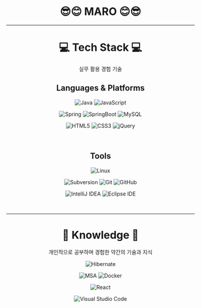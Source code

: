 <div align="center">
  
  # 😎😊  MARO  😊😎

  ---
  
  # 💻  Tech Stack  💻
  
  실무 활용 경험 기술
  
  ## Languages & Platforms
  ![Java](https://img.shields.io/badge/Java-007396.svg?&style=for-the-badge&logo=Java&logoColor=white)
  ![JavaScript](https://img.shields.io/badge/JavaScript-F7DF1E.svg?&style=for-the-badge&logo=JavaScript&logoColor=white)
  
  ![Spring](https://img.shields.io/badge/Spring-6DB33F.svg?&style=for-the-badge&logo=Spring&logoColor=white)
  ![SpringBoot](https://img.shields.io/badge/SpringBoot-6DB33F.svg?&style=for-the-badge&logo=SpringBoot&logoColor=white)
  ![MySQL](https://img.shields.io/badge/MySQL-4479A1.svg?&style=for-the-badge&logo=MySQL&logoColor=white)

  ![HTML5](https://img.shields.io/badge/HTML5-E34F26.svg?&style=for-the-badge&logo=HTML5&logoColor=white)
  ![CSS3](https://img.shields.io/badge/CSS3-1572B6.svg?&style=for-the-badge&logo=CSS3&logoColor=white)
  ![jQuery](https://img.shields.io/badge/jQuery-0769AD.svg?&style=for-the-badge&logo=jQuery&logoColor=white)

  </br>
  
  ## Tools
  ![Linux](https://img.shields.io/badge/Linux-FCC624.svg?&style=for-the-badge&logo=Linux&logoColor=white)
  
  ![Subversion](https://img.shields.io/badge/Subversion-809CC9.svg?&style=for-the-badge&logo=Subversion&logoColor=white)
  ![Git](https://img.shields.io/badge/Git-F05032.svg?&style=for-the-badge&logo=Git&logoColor=white)
  ![GitHub](https://img.shields.io/badge/GitHub-181717.svg?&style=for-the-badge&logo=GitHub&logoColor=white)

  ![IntelliJ IDEA](https://img.shields.io/badge/IntelliJ%20IDEA-000000.svg?&style=for-the-badge&logo=IntelliJ%20IDEA&logoColor=white)
  ![Eclipse IDE](https://img.shields.io/badge/Eclipse%20IDE-2C2255.svg?&style=for-the-badge&logo=Eclipse%20IDE&logoColor=white)

  <!--![Notion](https://img.shields.io/badge/Notion-000000.svg?&style=for-the-badge&logo=Notion&logoColor=white)-->


   </br>
  
  ---
  # 📝  Knowledge  📝
  개인적으로 공부하며 경험한 약간의 기술과 지식

  ![Hibernate](https://img.shields.io/badge/Hibernate-59666C.svg?&style=for-the-badge&logo=Hibernate&logoColor=white)

  ![MSA](https://img.shields.io/badge/MSA-000000.svg?&style=for-the-badge&logo=MSA&logoColor=white)
  ![Docker](https://img.shields.io/badge/Docker-#2496ED.svg?&style=for-the-badge&logo=Docker&logoColor=white)
    
  ![React](https://img.shields.io/badge/React-61DAFB.svg?&style=for-the-badge&logo=React&logoColor=white)
 
  ![Visual Studio Code](https://img.shields.io/badge/Visual%20Studio%20Code-007ACC.svg?&style=for-the-badge&logo=Visual%20Studio%20Code&logoColor=white)

<!--
maven
gradle
jenkins
travisCI
python
Lombok
Jacoco
Mock

  ![JUnit5](https://img.shields.io/badge/JUnit5-25A162.svg?&style=for-the-badge&logo=JUnit5&logoColor=white)
  ![Docker](https://img.shields.io/badge/Docker-2496ED.svg?&style=for-the-badge&logo=Docker&logoColor=white)
  ![RabbitMQ](https://img.shields.io/badge/RabbitMQ-FF6600.svg?&style=for-the-badge&logo=RabbitMQ&logoColor=white)
  ![Apache Kafka](https://img.shields.io/badge/Apache%20Kafka-231F20.svg?&style=for-the-badge&logo=Apache%20Kafka&logoColor=white)
  ![Amazon AWS](https://img.shields.io/badge/Amazon%20AWS-232F3E.svg?&style=for-the-badge&logo=Amazon%20AWS&logoColor=white)
  ![Node.js](https://img.shields.io/badge/Node.js-339933.svg?&style=for-the-badge&logo=Node.js&logoColor=white)
  ![MongoDB](https://img.shields.io/badge/MongoDB-47A248.svg?&style=for-the-badge&logo=MongoDB&logoColor=white)
  
  ![Refactoring](https://img.shields.io/badge/MSA-000000.svg?&style=for-the-badge&logo=MSA&logoColor=white)

-->


</div>
